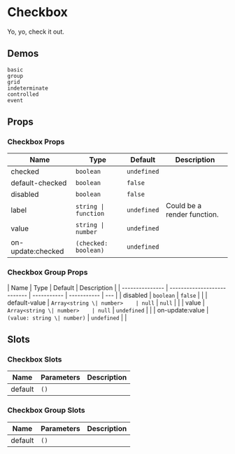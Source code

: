 # Checkbox

Yo, yo, check it out.

## Demos

```demo
basic
group
grid
indeterminate
controlled
event
```

## Props

### Checkbox Props

| Name | Type | Default | Description |
| --- | --- | --- | --- |
| checked | `boolean` | `undefined` |  |
| default-checked | `boolean` | `false` |  |
| disabled | `boolean` | `false` |  |
| label | `string \| function` | `undefined` | Could be a render function. |
| value | `string \| number` | `undefined` |  |
| on-update:checked | `(checked: boolean)` | `undefined` |  |

### Checkbox Group Props

| Name            | Type                        | Default     | Description |
| --------------- | --------------------------- | ----------- | ----------- | --- |
| disabled        | `boolean`                   | `false`     |             |
| default-value   | `Array<string \| number>    | null`       | `null`      |     |
| value           | `Array<string \| number>    | null`       | `undefined` |     |
| on-update:value | `(value: string \| number)` | `undefined` |             |

## Slots

### Checkbox Slots

| Name    | Parameters | Description |
| ------- | ---------- | ----------- |
| default | `()`       |             |

### Checkbox Group Slots

| Name    | Parameters | Description |
| ------- | ---------- | ----------- |
| default | `()`       |             |
